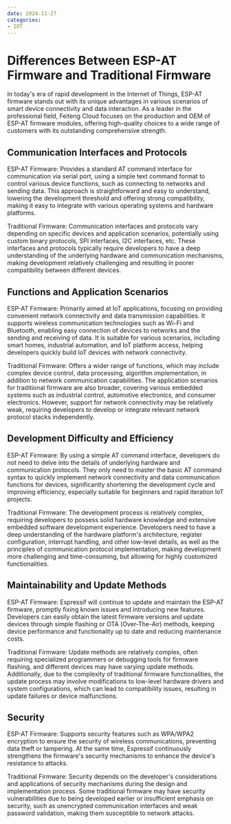 ```yaml
---
date: 2024-11-27
categories:
- IOT
---
```





# Differences Between ESP-AT Firmware and Traditional Firmware

In today's era of rapid development in the Internet of Things, ESP-AT firmware stands out with its unique advantages in various scenarios of smart device connectivity and data interaction. As a leader in the professional field, Feiteng Cloud focuses on the production and OEM of ESP-AT firmware modules, offering high-quality choices to a wide range of customers with its outstanding comprehensive strength.
<!-- more -->


## Communication Interfaces and Protocols




ESP-AT Firmware: Provides a standard AT command interface for communication via serial port, using a simple text command format to control various device functions, such as connecting to networks and sending data. This approach is straightforward and easy to understand, lowering the development threshold and offering strong compatibility, making it easy to integrate with various operating systems and hardware platforms.

Traditional Firmware: Communication interfaces and protocols vary depending on specific devices and application scenarios, potentially using custom binary protocols, SPI interfaces, I2C interfaces, etc. These interfaces and protocols typically require developers to have a deep understanding of the underlying hardware and communication mechanisms, making development relatively challenging and resulting in poorer compatibility between different devices.




## Functions and Application Scenarios




ESP-AT Firmware: Primarily aimed at IoT applications, focusing on providing convenient network connectivity and data transmission capabilities. It supports wireless communication technologies such as Wi-Fi and Bluetooth, enabling easy connection of devices to networks and the sending and receiving of data. It is suitable for various scenarios, including smart homes, industrial automation, and IoT platform access, helping developers quickly build IoT devices with network connectivity.

Traditional Firmware: Offers a wider range of functions, which may include complex device control, data processing, algorithm implementation, in addition to network communication capabilities. The application scenarios for traditional firmware are also broader, covering various embedded systems such as industrial control, automotive electronics, and consumer electronics. However, support for network connectivity may be relatively weak, requiring developers to develop or integrate relevant network protocol stacks independently.




## Development Difficulty and Efficiency




ESP-AT Firmware: By using a simple AT command interface, developers do not need to delve into the details of underlying hardware and communication protocols. They only need to master the basic AT command syntax to quickly implement network connectivity and data communication functions for devices, significantly shortening the development cycle and improving efficiency, especially suitable for beginners and rapid iteration IoT projects.

Traditional Firmware: The development process is relatively complex, requiring developers to possess solid hardware knowledge and extensive embedded software development experience. Developers need to have a deep understanding of the hardware platform's architecture, register configuration, interrupt handling, and other low-level details, as well as the principles of communication protocol implementation, making development more challenging and time-consuming, but allowing for highly customized functionalities.




## Maintainability and Update Methods




ESP-AT Firmware: Espressif will continue to update and maintain the ESP-AT firmware, promptly fixing known issues and introducing new features. Developers can easily obtain the latest firmware versions and update devices through simple flashing or OTA (Over-The-Air) methods, keeping device performance and functionality up to date and reducing maintenance costs.

Traditional Firmware: Update methods are relatively complex, often requiring specialized programmers or debugging tools for firmware flashing, and different devices may have varying update methods. Additionally, due to the complexity of traditional firmware functionalities, the update process may involve modifications to low-level hardware drivers and system configurations, which can lead to compatibility issues, resulting in update failures or device malfunctions.




## Security




ESP-AT Firmware: Supports security features such as WPA/WPA2 encryption to ensure the security of wireless communications, preventing data theft or tampering. At the same time, Espressif continuously strengthens the firmware's security mechanisms to enhance the device's resistance to attacks.

Traditional Firmware: Security depends on the developer's considerations and applications of security mechanisms during the design and implementation process. Some traditional firmware may have security vulnerabilities due to being developed earlier or insufficient emphasis on security, such as unencrypted communication interfaces and weak password validation, making them susceptible to network attacks.